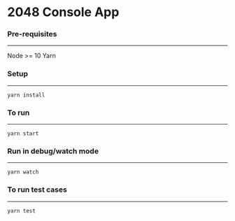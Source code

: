 # 2048 Console App

### Pre-requisites
---------------------------------------
Node >= 10
Yarn

### Setup
---------------------------------------
`yarn install`


### To run
---------------------------------------
`yarn start`


### Run in debug/watch mode
---------------------------------------
`yarn watch`


### To run test cases
---------------------------------------
`yarn test`